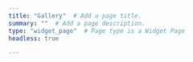 ```yaml
---
title: "Gallery"  # Add a page title.
summary: ""  # Add a page description.
type: "widget_page"  # Page type is a Widget Page
headless: true

---
```

